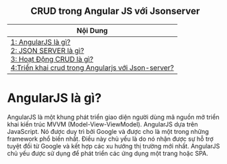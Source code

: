 <p align="center">
 <h2 align="center"> CRUD trong Angular JS với Jsonserver</h2>
</p>

<div align="center">
 <table >
  <theader>
  <th>
   Nội Dung 
   </th>
   </theader>
  <tbody>
  <td>
   <a href="#WhatisAngularJS">1: AngularJS là gì?</a></br>
   <a href="#WhatisAngularJS">2: JSON SERVER là gì?</a></br>
  <a href="#WhatisAngularJS">3: Hoạt Động CRUD là gì?</a></br>
   <a href="#WhatisAngularJS">4:Triển khai crud trong Angularjs với Json-server?</a>
   </td>
   </tbody>
   </table>
</div>

<h1 id="WhatisAngularJS">AngularJS là gì?</h1>

AngularJS là một khung phát triển giao diện người dùng mã nguồn mở triển khai kiến trúc MVVM (Model-View-ViewModel). AngularJS dựa trên JavaScript. Nó được duy trì bởi Google và được cho là một trong những framework phổ biến nhất. Điều này chủ yếu là do nó nhận được sự hỗ trợ tuyệt đối từ Google và kết hợp các xu hướng thị trường mới nhất. AngularJS chủ yếu được sử dụng để phát triển các ứng dụng một trang hoặc SPA.

